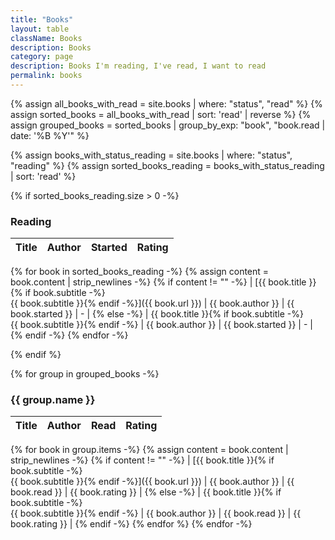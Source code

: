 ```yaml
---
title: "Books"
layout: table
className: Books
description: Books
category: page
description: Books I'm reading, I've read, I want to read
permalink: books
---
```


{% assign all_books_with_read = site.books | where: "status", "read" %}
{% assign sorted_books = all_books_with_read | sort: 'read' | reverse %}
{% assign grouped_books = sorted_books | group_by_exp: "book", "book.read | date: '%B %Y'" %}

{% assign books_with_status_reading = site.books | where: "status", "reading" %}
{% assign sorted_books_reading = books_with_status_reading | sort: 'read' %}

{% if sorted_books_reading.size > 0 -%}

### Reading

| Title   | Author  | Started       | Rating |
|:--------|:--------|:-----------|:-------|
{% for book in sorted_books_reading -%}
{% assign content = book.content | strip_newlines -%}
{% if content != "" -%}
| [{{ book.title }}{% if book.subtitle -%}<br />{{ book.subtitle }}{% endif -%}]({{ book.url }}) | {{ book.author }} | {{ book.started }} | - |
{% else -%}
| {{ book.title }}{% if book.subtitle -%}<br />{{ book.subtitle }}{% endif -%} | {{ book.author }} | {{ book.started }} | - |
{% endif -%}
{% endfor -%}

{% endif %}

{% for group in grouped_books -%}

### {{ group.name }}

| Title   | Author  | Read       | Rating |
|:--------|:--------|:-----------|:-------|
{% for book in group.items -%}
{% assign content = book.content | strip_newlines -%}
{% if content != "" -%}
| [{{ book.title }}{% if book.subtitle -%}<br />{{ book.subtitle }}{% endif -%}]({{ book.url }}) | {{ book.author }} | {{ book.read }} | {{ book.rating }} |
{% else -%}
| {{ book.title }}{% if book.subtitle -%}<br />{{ book.subtitle }}{% endif -%} | {{ book.author }} | {{ book.read }} | {{ book.rating }} |
{% endif -%}
{% endfor %}
{% endfor -%}

